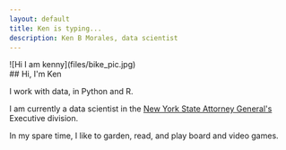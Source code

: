 ```yaml
---
layout: default
title: Ken is typing...
description: Ken B Morales, data scientist
---
```


<div class="grid">
<div class="col-1-2">
<div class="content">
![Hi I am kenny](files/bike_pic.jpg)
 </div>
</div>
<div class="col-1-2">
<div class="content">
## Hi, I'm Ken
        
I work with data, in Python and R.

I am currently a data scientist in the [New York State Attorney General's](https://ag.ny.gov/) Executive division.

In my spare time, I like to garden, read, and play board and video games.
</div>
</div>
</div>
